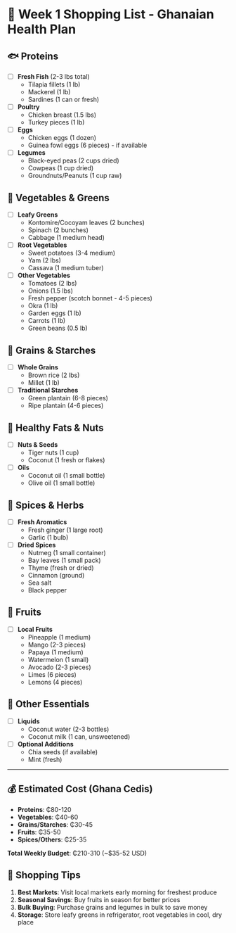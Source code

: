 # 🛒 Week 1 Shopping List - Ghanaian Health Plan

## 🐟 Proteins
- [ ] **Fresh Fish** (2-3 lbs total)
  - Tilapia fillets (1 lb)
  - Mackerel (1 lb)
  - Sardines (1 can or fresh)
- [ ] **Poultry**
  - Chicken breast (1.5 lbs)
  - Turkey pieces (1 lb)
- [ ] **Eggs**
  - Chicken eggs (1 dozen)
  - Guinea fowl eggs (6 pieces) - if available
- [ ] **Legumes**
  - Black-eyed peas (2 cups dried)
  - Cowpeas (1 cup dried)
  - Groundnuts/Peanuts (1 cup raw)

## 🥬 Vegetables & Greens
- [ ] **Leafy Greens**
  - Kontomire/Cocoyam leaves (2 bunches)
  - Spinach (2 bunches)
  - Cabbage (1 medium head)
- [ ] **Root Vegetables**
  - Sweet potatoes (3-4 medium)
  - Yam (2 lbs)
  - Cassava (1 medium tuber)
- [ ] **Other Vegetables**
  - Tomatoes (2 lbs)
  - Onions (1.5 lbs)
  - Fresh pepper (scotch bonnet - 4-5 pieces)
  - Okra (1 lb)
  - Garden eggs (1 lb)
  - Carrots (1 lb)
  - Green beans (0.5 lb)

## 🌾 Grains & Starches
- [ ] **Whole Grains**
  - Brown rice (2 lbs)
  - Millet (1 lb)
- [ ] **Traditional Starches**
  - Green plantain (6-8 pieces)
  - Ripe plantain (4-6 pieces)

## 🥥 Healthy Fats & Nuts
- [ ] **Nuts & Seeds**
  - Tiger nuts (1 cup)
  - Coconut (1 fresh or flakes)
- [ ] **Oils**
  - Coconut oil (1 small bottle)
  - Olive oil (1 small bottle)

## 🌿 Spices & Herbs
- [ ] **Fresh Aromatics**
  - Fresh ginger (1 large root)
  - Garlic (1 bulb)
- [ ] **Dried Spices**
  - Nutmeg (1 small container)
  - Bay leaves (1 small pack)
  - Thyme (fresh or dried)
  - Cinnamon (ground)
  - Sea salt
  - Black pepper

## 🍍 Fruits
- [ ] **Local Fruits**
  - Pineapple (1 medium)
  - Mango (2-3 pieces)
  - Papaya (1 medium)
  - Watermelon (1 small)
  - Avocado (2-3 pieces)
  - Limes (6 pieces)
  - Lemons (4 pieces)

## 🥛 Other Essentials
- [ ] **Liquids**
  - Coconut water (2-3 bottles)
  - Coconut milk (1 can, unsweetened)
- [ ] **Optional Additions**
  - Chia seeds (if available)
  - Mint (fresh)

---

## 💰 Estimated Cost (Ghana Cedis)
- **Proteins**: ₵80-120
- **Vegetables**: ₵40-60
- **Grains/Starches**: ₵30-45
- **Fruits**: ₵35-50
- **Spices/Others**: ₵25-35

**Total Weekly Budget**: ₵210-310 (~$35-52 USD)

## 📝 Shopping Tips
1. **Best Markets**: Visit local markets early morning for freshest produce
2. **Seasonal Savings**: Buy fruits in season for better prices
3. **Bulk Buying**: Purchase grains and legumes in bulk to save money
4. **Storage**: Store leafy greens in refrigerator, root vegetables in cool, dry place
